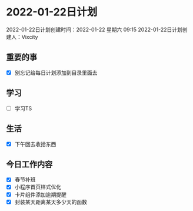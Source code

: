 # 2022-01-22日计划

2022-01-22日计划创建时间：2022-01-22 星期六  09:15
2022-01-22日计划创建人：Vixcity

## 重要的事
- [x] 别忘记给每日计划添加到目录里面去

## 学习
- [ ] 学习TS

## 生活
- [x] 下午回去收拾东西

## 今日工作内容
- [x] 春节补班
- [x] 小程序首页样式优化
- [x] 卡片组件添加逾期提醒
- [x] 封装某天距离某天多少天的函数